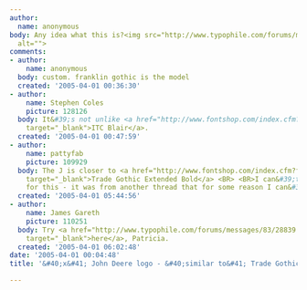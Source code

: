 ```yaml
---
author:
  name: anonymous
body: Any idea what this is?<img src="http://www.typophile.com/forums/messages/83/68525.jpg"
  alt="">
comments:
- author:
    name: anonymous
  body: custom. franklin gothic is the model
  created: '2005-04-01 00:36:30'
- author:
    name: Stephen Coles
    picture: 128126
  body: It&#39;s not unlike <a href="http://www.fontshop.com/index.cfm?fuseaction=catalog.fontdetail&amp;displayfontid=C.103137.0.3&amp;attributes.sampleSize=24&amp;sampleText=John+Deere&amp;sampleSize=32"
    target="_blank">ITC Blair</a>.
  created: '2005-04-01 00:47:59'
- author:
    name: pattyfab
    picture: 109929
  body: The J is closer to <a href="http://www.fontshop.com/index.cfm?fuseaction=catalog.fontdetail&amp;displayfontid=LH.108133.0.14&amp;attributes.sampleSize=48&amp;sampleText=JOHN+DEERE&amp;sampleSize=32"
    target="_blank">Trade Gothic Extended Bold</a> <BR> <BR>I can&#39;t take credit
    for this - it was from another thread that for some reason I can&#39;t link to.
  created: '2005-04-01 05:44:56'
- author:
    name: James Gareth
    picture: 110251
  body: Try <a href="http://www.typophile.com/forums/messages/83/28839.html#POST52362"
    target="_blank">here</a>, Patricia.
  created: '2005-04-01 06:02:48'
date: '2005-04-01 00:04:48'
title: '&#40;x&#41; John Deere logo - &#40;similar to&#41; Trade Gothic Ext {Patricia}'

---
```

